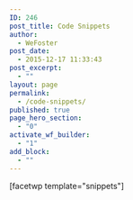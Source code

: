 ```yaml
---
ID: 246
post_title: Code Snippets
author:
  - WeFoster
post_date:
  - 2015-12-17 11:33:43
post_excerpt:
  - ""
layout: page
permalink:
  - /code-snippets/
published: true
page_hero_section:
  - "0"
activate_wf_builder:
  - "1"
add_block:
  - ""
---
```

[facetwp template="snippets"]
